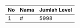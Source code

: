 | No | Nama            | Jumlah Level |
|----|-----------------|--------------|
| 1  | #    |    5998        |
